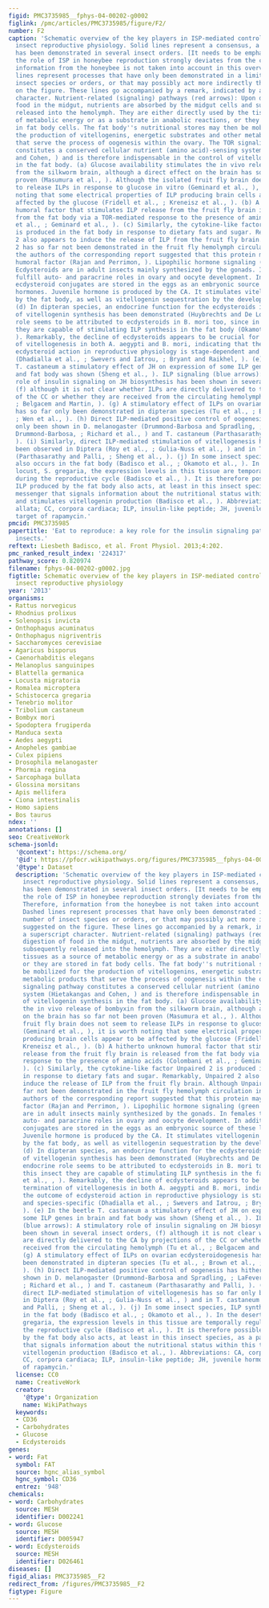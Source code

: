 ```yaml
---
figid: PMC3735985__fphys-04-00202-g0002
figlink: /pmc/articles/PMC3735985/figure/F2/
number: F2
caption: 'Schematic overview of the key players in ISP-mediated control of female
  insect reproductive physiology. Solid lines represent a consensus, a process that
  has been demonstrated in several insect orders. [It needs to be emphasized that
  the role of ISP in honeybee reproduction strongly deviates from the consensus. Therefore,
  information from the honeybee is not taken into account in this overview.] Dashed
  lines represent processes that have only been demonstrated in a limited number of
  insect species or orders, or that may possibly act more indirectly than suggested
  on the figure. These lines go accompanied by a remark, indicated by a superscript
  character. Nutrient-related (signaling) pathways (red arrows): Upon digestion of
  food in the midgut, nutrients are absorbed by the midgut cells and subsequently
  released into the hemolymph. They are either directly used by the tissues as a source
  of metabolic energy or as a substrate in anabolic reactions, or they are stored
  in fat body cells. The fat body''s nutritional stores may then be mobilized for
  the production of vitellogenins, energetic substrates and other metabolic products
  that serve the process of oogenesis within the ovary. The TOR signaling pathway
  constitutes a conserved cellular nutrient (amino acid)-sensing system (Hietakangas
  and Cohen, ) and is therefore indispensable in the control of vitellogenin synthesis
  in the fat body. (a) Glucose availability stimulates the in vivo release of bombyxin
  from the silkworm brain, although a direct effect on the brain has so far not been
  proven (Masumura et al., ). Although the isolated fruit fly brain does not seem
  to release ILPs in response to glucose in vitro (Geminard et al., ), it is worth
  noting that some electrical properties of ILP producing brain cells appear to be
  affected by the glucose (Fridell et al., ; Kreneisz et al., ). (b) A hitherto unknown
  humoral factor that stimulates ILP release from the fruit fly brain is released
  from the fat body via a TOR-mediated response to the presence of amino acids (Colombani
  et al., ; Geminard et al., ). (c) Similarly, the cytokine-like factor Unpaired 2
  is produced in the fat body in response to dietary fats and sugar. Remarkably, Unpaired
  2 also appears to induce the release of ILP from the fruit fly brain. Although Unpaired
  2 has so far not been demonstrated in the fruit fly hemolymph circulation in vivo,
  the authors of the corresponding report suggested that this protein may act as a
  humoral factor (Rajan and Perrimon, ). Lipophilic hormone signaling (green arrows):
  Ecdysteroids are in adult insects mainly synthesized by the gonads. In females they
  fulfill auto- and paracrine roles in ovary and oocyte development. In addition,
  ecdysteroid conjugates are stored in the eggs as an embryonic source of these lipophilic
  hormones. Juvenile hormone is produced by the CA. It stimulates vitellogenin production
  by the fat body, as well as vitellogenin sequestration by the developing oocytes.
  (d) In dipteran species, an endocrine function for the ecdysteroids in the regulation
  of vitellogenin synthesis has been demonstrated (Huybrechts and De Loof, ). An endocrine
  role seems to be attributed to ecdysteroids in B. mori too, since in this insect
  they are capable of stimulating ILP synthesis in the fat body (Okamoto et al., ,
  ). Remarkably, the decline of ecdysteroids appears to be crucial for termination
  of vitellogenesis in both A. aegypti and B. mori, indicating that the outcome of
  ecdysteroid action in reproductive physiology is stage-dependent and species-specific
  (Dhadialla et al., ; Swevers and Iatrou, ; Bryant and Raikhel, ). (e) In the beetle
  T. castaneum a stimulatory effect of JH on expression of some ILP genes in brain
  and fat body was shown (Sheng et al., ). ILP signaling (blue arrows): A stimulatory
  role of insulin signaling on JH biosynthesis has been shown in several insect orders,
  (f) although it is not clear whether ILPs are directly delivered to the CA by projections
  of the CC or whether they are received from the circulating hemolymph (Tu et al.,
  ; Belgacem and Martin, ). (g) A stimulatory effect of ILPs on ovarian ecdysteroidogenesis
  has so far only been demonstrated in dipteran species (Tu et al., ; Brown et al.,
  ; Wen et al., ). (h) Direct ILP-mediated positive control of oogenesis has hitherto
  only been shown in D. melanogaster (Drummond-Barbosa and Spradling, ; LaFever and
  Drummond-Barbosa, ; Richard et al., ) and T. castaneum (Parthasarathy and Palli,
  ). (i) Similarly, direct ILP-mediated stimulation of vitellogenesis has so far only
  been observed in Diptera (Roy et al., ; Gulia-Nuss et al., ) and in T. castaneum
  (Parthasarathy and Palli, ; Sheng et al., ). (j) In some insect species, ILP synthesis
  also occurs in the fat body (Badisco et al., ; Okamoto et al., ). In the desert
  locust, S. gregaria, the expression levels in this tissue are temporally regulated
  during the reproductive cycle (Badisco et al., ). It is therefore possible that
  ILP produced by the fat body also acts, at least in this insect species, as a paracrine
  messenger that signals information about the nutritional status within this tissue
  and stimulates vitellogenin production (Badisco et al., ). Abbreviations: CA, corpora
  allata; CC, corpora cardiaca; ILP, insulin-like peptide; JH, juvenile hormone; TOR,
  target of rapamycin.'
pmcid: PMC3735985
papertitle: 'Eat to reproduce: a key role for the insulin signaling pathway in adult
  insects.'
reftext: Liesbeth Badisco, et al. Front Physiol. 2013;4:202.
pmc_ranked_result_index: '224317'
pathway_score: 0.820974
filename: fphys-04-00202-g0002.jpg
figtitle: Schematic overview of the key players in ISP-mediated control of female
  insect reproductive physiology
year: '2013'
organisms:
- Rattus norvegicus
- Rhodnius prolixus
- Solenopsis invicta
- Onthophagus acuminatus
- Onthophagus nigriventris
- Saccharomyces cerevisiae
- Agaricus bisporus
- Caenorhabditis elegans
- Melanoplus sanguinipes
- Blattella germanica
- Locusta migratoria
- Romalea microptera
- Schistocerca gregaria
- Tenebrio molitor
- Tribolium castaneum
- Bombyx mori
- Spodoptera frugiperda
- Manduca sexta
- Aedes aegypti
- Anopheles gambiae
- Culex pipiens
- Drosophila melanogaster
- Phormia regina
- Sarcophaga bullata
- Glossina morsitans
- Apis mellifera
- Ciona intestinalis
- Homo sapiens
- Bos taurus
ndex: ''
annotations: []
seo: CreativeWork
schema-jsonld:
  '@context': https://schema.org/
  '@id': https://pfocr.wikipathways.org/figures/PMC3735985__fphys-04-00202-g0002.html
  '@type': Dataset
  description: 'Schematic overview of the key players in ISP-mediated control of female
    insect reproductive physiology. Solid lines represent a consensus, a process that
    has been demonstrated in several insect orders. [It needs to be emphasized that
    the role of ISP in honeybee reproduction strongly deviates from the consensus.
    Therefore, information from the honeybee is not taken into account in this overview.]
    Dashed lines represent processes that have only been demonstrated in a limited
    number of insect species or orders, or that may possibly act more indirectly than
    suggested on the figure. These lines go accompanied by a remark, indicated by
    a superscript character. Nutrient-related (signaling) pathways (red arrows): Upon
    digestion of food in the midgut, nutrients are absorbed by the midgut cells and
    subsequently released into the hemolymph. They are either directly used by the
    tissues as a source of metabolic energy or as a substrate in anabolic reactions,
    or they are stored in fat body cells. The fat body''s nutritional stores may then
    be mobilized for the production of vitellogenins, energetic substrates and other
    metabolic products that serve the process of oogenesis within the ovary. The TOR
    signaling pathway constitutes a conserved cellular nutrient (amino acid)-sensing
    system (Hietakangas and Cohen, ) and is therefore indispensable in the control
    of vitellogenin synthesis in the fat body. (a) Glucose availability stimulates
    the in vivo release of bombyxin from the silkworm brain, although a direct effect
    on the brain has so far not been proven (Masumura et al., ). Although the isolated
    fruit fly brain does not seem to release ILPs in response to glucose in vitro
    (Geminard et al., ), it is worth noting that some electrical properties of ILP
    producing brain cells appear to be affected by the glucose (Fridell et al., ;
    Kreneisz et al., ). (b) A hitherto unknown humoral factor that stimulates ILP
    release from the fruit fly brain is released from the fat body via a TOR-mediated
    response to the presence of amino acids (Colombani et al., ; Geminard et al.,
    ). (c) Similarly, the cytokine-like factor Unpaired 2 is produced in the fat body
    in response to dietary fats and sugar. Remarkably, Unpaired 2 also appears to
    induce the release of ILP from the fruit fly brain. Although Unpaired 2 has so
    far not been demonstrated in the fruit fly hemolymph circulation in vivo, the
    authors of the corresponding report suggested that this protein may act as a humoral
    factor (Rajan and Perrimon, ). Lipophilic hormone signaling (green arrows): Ecdysteroids
    are in adult insects mainly synthesized by the gonads. In females they fulfill
    auto- and paracrine roles in ovary and oocyte development. In addition, ecdysteroid
    conjugates are stored in the eggs as an embryonic source of these lipophilic hormones.
    Juvenile hormone is produced by the CA. It stimulates vitellogenin production
    by the fat body, as well as vitellogenin sequestration by the developing oocytes.
    (d) In dipteran species, an endocrine function for the ecdysteroids in the regulation
    of vitellogenin synthesis has been demonstrated (Huybrechts and De Loof, ). An
    endocrine role seems to be attributed to ecdysteroids in B. mori too, since in
    this insect they are capable of stimulating ILP synthesis in the fat body (Okamoto
    et al., , ). Remarkably, the decline of ecdysteroids appears to be crucial for
    termination of vitellogenesis in both A. aegypti and B. mori, indicating that
    the outcome of ecdysteroid action in reproductive physiology is stage-dependent
    and species-specific (Dhadialla et al., ; Swevers and Iatrou, ; Bryant and Raikhel,
    ). (e) In the beetle T. castaneum a stimulatory effect of JH on expression of
    some ILP genes in brain and fat body was shown (Sheng et al., ). ILP signaling
    (blue arrows): A stimulatory role of insulin signaling on JH biosynthesis has
    been shown in several insect orders, (f) although it is not clear whether ILPs
    are directly delivered to the CA by projections of the CC or whether they are
    received from the circulating hemolymph (Tu et al., ; Belgacem and Martin, ).
    (g) A stimulatory effect of ILPs on ovarian ecdysteroidogenesis has so far only
    been demonstrated in dipteran species (Tu et al., ; Brown et al., ; Wen et al.,
    ). (h) Direct ILP-mediated positive control of oogenesis has hitherto only been
    shown in D. melanogaster (Drummond-Barbosa and Spradling, ; LaFever and Drummond-Barbosa,
    ; Richard et al., ) and T. castaneum (Parthasarathy and Palli, ). (i) Similarly,
    direct ILP-mediated stimulation of vitellogenesis has so far only been observed
    in Diptera (Roy et al., ; Gulia-Nuss et al., ) and in T. castaneum (Parthasarathy
    and Palli, ; Sheng et al., ). (j) In some insect species, ILP synthesis also occurs
    in the fat body (Badisco et al., ; Okamoto et al., ). In the desert locust, S.
    gregaria, the expression levels in this tissue are temporally regulated during
    the reproductive cycle (Badisco et al., ). It is therefore possible that ILP produced
    by the fat body also acts, at least in this insect species, as a paracrine messenger
    that signals information about the nutritional status within this tissue and stimulates
    vitellogenin production (Badisco et al., ). Abbreviations: CA, corpora allata;
    CC, corpora cardiaca; ILP, insulin-like peptide; JH, juvenile hormone; TOR, target
    of rapamycin.'
  license: CC0
  name: CreativeWork
  creator:
    '@type': Organization
    name: WikiPathways
  keywords:
  - CD36
  - Carbohydrates
  - Glucose
  - Ecdysteroids
genes:
- word: Fat
  symbol: FAT
  source: hgnc_alias_symbol
  hgnc_symbol: CD36
  entrez: '948'
chemicals:
- word: Carbohydrates
  source: MESH
  identifier: D002241
- word: Glucose
  source: MESH
  identifier: D005947
- word: Ecdysteroids
  source: MESH
  identifier: D026461
diseases: []
figid_alias: PMC3735985__F2
redirect_from: /figures/PMC3735985__F2
figtype: Figure
---
```

